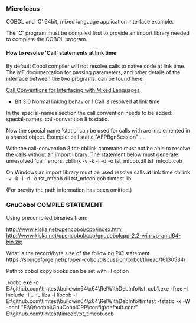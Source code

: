 ### Microfocus 
COBOL and 'C' 64bit, mixed language application interface example.

The 'C' program must be compiled first to provide an import library
needed to complete the COBOL program.

#### How to resolve 'Call' statements at link time
By default Cobol compiler will not resolve calls to native code at link time. The MF documentation for passing parameters, and other details of the interface between the two programs.
can be found here:

[Call Conventions for Interfacing with Mixed Languages](https://www.microfocus.com/documentation/visual-cobol/vc50pu3/DevHub/HHMXCHMIXL19.html)

  * Bit 3
    0 Normal linking behavior 
    1  Call is resolved at link time

In the special-names section the call convention needs to be added:
special-names.
  call-convention 8 is static.

Now the special name 'static' can be used for calls with are implemented in a shared object.
Example:
 call static "AFPBgnSession" ....

With the call-convention 8 the cbllink command must not be able to resolve
the calls without an import library. The statement below must generate 
unresolved 'call' errors.
 cbllink -v -k -l -d -o tst_mfcob.dll tst_mfcob.cob
 
On Windows an import library must be used resolve calls at link time
 cbllink -v -k -l -d -o tst_mfcob.dll tst_mfcob.cob timtest.lib

(For brevity the path information has been omitted.)

### GnuCobol COMPILE STATEMENT

Using precompiled binaries from:

http://www.kiska.net/opencobol/cpp/index.html
http://www.kiska.net/opencobol/cpp/gnucobolcpp-2.2-win-vb-amd64-bin.zip

 What is the record/byte size of the following PIC statement
https://sourceforge.net/p/open-cobol/discussion/cobol/thread/f6130534/

Path to cobol copy books can be set with -I option

.\cobc.exe 
  -o E:\github.com\timtest\buildwin64\x64\RelWithDebInfo\tst_cob1.exe
  -free
  -I include
  -I ..
  -L libs
  -l libcob
  -l E:\github.com\timtest\buildwin64\x64\RelWithDebInfo\timtest
  -fstatic
  -x
  -W
  -conf "E:\Qt\cobol\GnuCobolCPP\config\default.conf"
   E:\github.com\timtest\timcob\tst_timcob.cob
